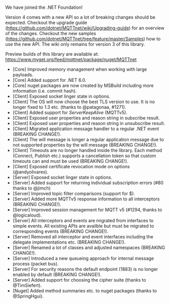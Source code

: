 We have joined the .NET Foundation!

Version 4 comes with a new API so a lot of breaking changes should be expected.
Checkout the upgrade guide (https://github.com/dotnet/MQTTnet/wiki/Upgrading-guide) for an overview of the changes.
Checkout the new samples (https://github.com/dotnet/MQTTnet/tree/feature/master/Samples) how to use the new API. The wiki only remains for version 3 of this library.

Preview builds of this library are available at: https://www.myget.org/feed/mqttnet/package/nuget/MQTTnet

* [Core] Improved memory management when working with large payloads.
* [Core] Added support for .NET 6.0.
* [Core] nuget packages are now created by MSBuild including more information (i.e. commit hash).
* [Client] Exposed socket linger state in options.
* [Client] The OS will now choose the best TLS version to use. It is no longer fixed to 1.3 etc. (thanks to @patagonaa, #1271).
* [Client] Added support for _ServerKeepAlive_ (MQTTv5).
* [Client] Exposed user properties and reason string in subscribe result.
* [Client] Exposed user properties and reason string in unsubscribe result.
* [Client] Migrated application message handler to a regular .NET event (BREAKING CHANGE!).
* [Client] The will message is longer a regular application message due to not supported properties by the will message (BREAKING CHANGE!).
* [Client] Timeouts are no longer handled inside the library. Each method (Connect, Publish etc.) supports a cancellation token so that custom timeouts can and must be used (BREAKING CHANGE!).
* [Client] Exposed certificate revocation mode on options (@andyolivares).
* [Server] Exposed socket linger state in options.
* [Server] Added support for returning individual subscription errors (#80 thanks to @jimch)
* [Server] Improved topic filter comparisons (support for $).
* [Server] Added more MQTTv5 response information to all interceptors (BREAKING CHANGE!).
* [Server] Improved session management for MQTT v5 (#1294, thanks to @logicaloud).
* [Server] All interceptors and events are migrated from interfaces to simple events. All existing APIs are availble but must be migrated to corresponding events (BREAKING CHANGE!).
* [Server] Removed all interceptor and event interfaces including the delegate implementations etc. (BREAKING CHANGE!).
* [Server] Renamed a lot of classes and adjusted namespaces (BREAKING CHANGE!).
* [Server] Introduced a new queueing approach for internal message process (packet bus).
* [Server] For security reasons the default endpoint (1883) is no longer enabled by default (BREAKING CHANGE!).
* [Server] Added support for choosing the cipher suite (thanks to @TimSiefert).
* [Nuget] Added method summaries etc. to nuget packages (thanks to @SpringHgui).